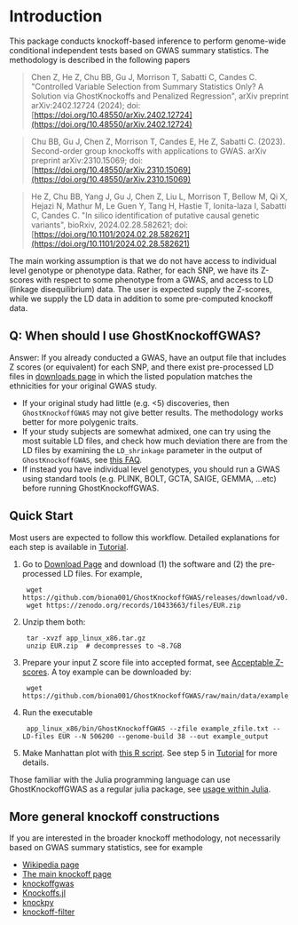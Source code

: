 
# Introduction

This package conducts knockoff-based inference to perform genome-wide conditional independent tests based on GWAS summary statistics. The methodology is described in the following papers

> Chen Z, He Z, Chu BB, Gu J, Morrison T, Sabatti C, Candes C. "Controlled Variable Selection from Summary Statistics Only? A Solution via GhostKnockoffs and Penalized Regression", arXiv preprint arXiv:2402.12724 (2024); doi: [https://doi.org/10.48550/arXiv.2402.12724](https://doi.org/10.48550/arXiv.2402.12724)

> Chu BB, Gu J, Chen Z, Morrison T, Candes E, He Z, Sabatti C. (2023). Second-order group knockoffs with applications to GWAS. arXiv preprint arXiv:2310.15069; doi: [https://doi.org/10.48550/arXiv.2310.15069](https://doi.org/10.48550/arXiv.2310.15069)

> He Z, Chu BB, Yang J, Gu J, Chen Z, Liu L, Morrison T, Bellow M, Qi X, Hejazi N, Mathur M, Le Guen Y, Tang H, Hastie T, Ionita-laza I, Sabatti C, Candes C. "In silico identification of putative causal genetic variants", bioRxiv, 2024.02.28.582621; doi: [https://doi.org/10.1101/2024.02.28.582621](https://doi.org/10.1101/2024.02.28.582621)

The main working assumption is that we do not have access to individual level genotype or phenotype data. Rather, for each SNP, we have its Z-scores with respect to some phenotype from a GWAS, and access to LD (linkage disequilibrium) data. The user is expected supply the Z-scores, while we supply the LD data in addition to some pre-computed knockoff data.

## Q: When should I use GhostKnockoffGWAS?

Answer: If you already conducted a GWAS, have an output file that includes Z scores (or equivalent) for each SNP, and there exist pre-processed LD files in [downloads page](https://biona001.github.io/GhostKnockoffGWAS/dev/man/download/) in which the listed population matches the ethnicities for your original GWAS study.

+ If your original study had little (e.g. <5) discoveries, then `GhostKnockoffGWAS` may not give better results. The methodology works better for more polygenic traits. 
+ If your study subjects are somewhat admixed, one can try using the most suitable LD files, and check how much deviation there are from the LD files by examining the `LD_shrinkage` parameter in the output of `GhostKnockoffGWAS`, see [this FAQ](https://biona001.github.io/GhostKnockoffGWAS/dev/man/FAQ/#Is-the-result-is-trustworthy?).
+ If instead you have individual level genotypes, you should run a GWAS using standard tools (e.g. PLINK, BOLT, GCTA, SAIGE, GEMMA, ...etc) before running GhostKnockoffGWAS. 

## Quick Start

Most users are expected to follow this workflow. Detailed explanations for each step is available in [Tutorial](https://biona001.github.io/GhostKnockoffGWAS/dev/man/examples/).

1. Go to [Download Page](https://biona001.github.io/GhostKnockoffGWAS/dev/man/download) and download (1) the software and (2) the pre-processed LD files. For example,

        wget https://github.com/biona001/GhostKnockoffGWAS/releases/download/v0.1.2/app_linux_x86.tar.gz
        wget https://zenodo.org/records/10433663/files/EUR.zip
2. Unzip them both:

        tar -xvzf app_linux_x86.tar.gz
        unzip EUR.zip  # decompresses to ~8.7GB
3. Prepare your input Z score file into accepted format, see [Acceptable Z-scores](https://biona001.github.io/GhostKnockoffGWAS/dev/man/zfile). A toy example can be downloaded by:

        wget https://github.com/biona001/GhostKnockoffGWAS/raw/main/data/example_zfile.txt
4. Run the executable

        app_linux_x86/bin/GhostKnockoffGWAS --zfile example_zfile.txt --LD-files EUR --N 506200 --genome-build 38 --out example_output
        
5. Make Manhattan plot with [this R script](https://github.com/biona001/GhostKnockoffGWAS/blob/main/src/manhattan.R). See step 5 in [Tutorial](https://biona001.github.io/GhostKnockoffGWAS/dev/man/examples/) for more details. 

    

Those familiar with the Julia programming language can use GhostKnockoffGWAS as a regular julia package, see [usage within Julia](https://biona001.github.io/GhostKnockoffGWAS/dev/man/julia).

## More general knockoff constructions

If you are interested in the broader knockoff methodology, not necessarily based on GWAS summary statistics, see for example

+ [Wikipedia page](https://en.wikipedia.org/wiki/Knockoffs_%28statistics%29)
+ [The main knockoff page](https://web.stanford.edu/group/candes/knockoffs/outline.html)
+ [knockoffgwas](https://github.com/msesia/knockoffgwas)
+ [Knockoffs.jl](https://github.com/biona001/Knockoffs.jl)
+ [knockpy](https://github.com/amspector100/knockpy)
+ [knockoff-filter](https://github.com/msesia/knockoff-filter)
